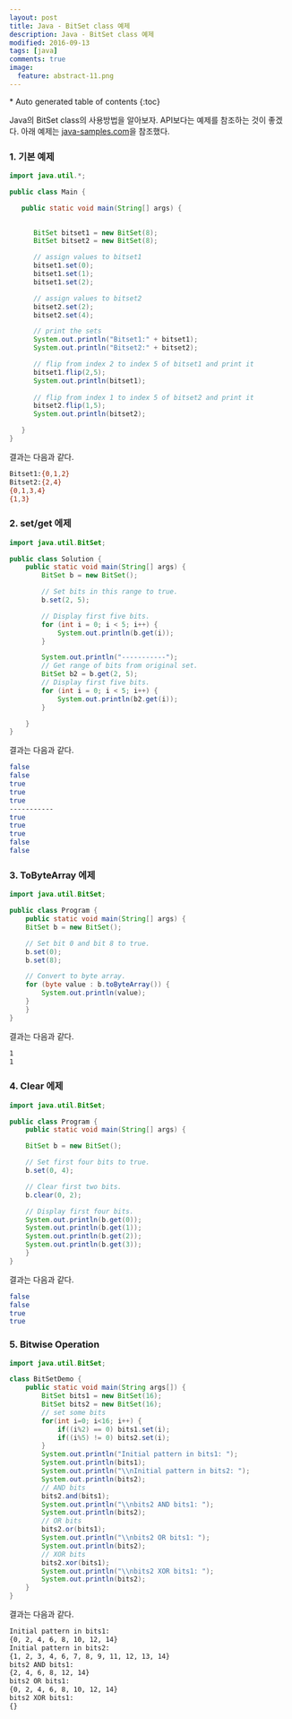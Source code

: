 ```yaml
---
layout: post
title: Java - BitSet class 예제
description: Java - BitSet class 예제
modified: 2016-09-13
tags: [java]
comments: true
image:
  feature: abstract-11.png
---
```


<section id="table-of-contents" class="toc">
<div id="drawer" markdown="1">
*  Auto generated table of contents
{:toc}
</div>
</section><!-- /#table-of-contents -->

Java의 BitSet class의 사용방법을 알아보자. API보다는 예제를 참조하는 것이 좋겠다. 아래 예제는 [java-samples.com](http://www.java-samples.com/showtutorial.php?tutorialid=378)을 참조했다. 

### 1. 기본 예제

```java
import java.util.*;

public class Main {

   public static void main(String[] args) {

      
      BitSet bitset1 = new BitSet(8);
      BitSet bitset2 = new BitSet(8);

      // assign values to bitset1
      bitset1.set(0);
      bitset1.set(1);
      bitset1.set(2);

      // assign values to bitset2
      bitset2.set(2);
      bitset2.set(4);

      // print the sets
      System.out.println("Bitset1:" + bitset1);
      System.out.println("Bitset2:" + bitset2);

      // flip from index 2 to index 5 of bitset1 and print it
      bitset1.flip(2,5);
      System.out.println(bitset1);
      
      // flip from index 1 to index 5 of bitset2 and print it
      bitset2.flip(1,5);
      System.out.println(bitset2);

   }
}
```

결과는 다음과 같다. 

```bash
Bitset1:{0,1,2}
Bitset2:{2,4}
{0,1,3,4}
{1,3}
```

### 2. set/get 에제 

```java
import java.util.BitSet;

public class Solution {
	public static void main(String[] args) {
		BitSet b = new BitSet();

		// Set bits in this range to true.
		b.set(2, 5);

		// Display first five bits.
		for (int i = 0; i < 5; i++) {
			System.out.println(b.get(i));
		}

		System.out.println("-----------");
		// Get range of bits from original set.
		BitSet b2 = b.get(2, 5);
		// Display first five bits.
		for (int i = 0; i < 5; i++) {
			System.out.println(b2.get(i));
		}

	}
}
```

결과는 다음과 같다. 

```bash
false
false
true
true
true
-----------
true
true
true
false
false

```


### 3. ToByteArray 에제 

```java
import java.util.BitSet;

public class Program {
    public static void main(String[] args) {
	BitSet b = new BitSet();

	// Set bit 0 and bit 8 to true.
	b.set(0);
	b.set(8);

	// Convert to byte array.
	for (byte value : b.toByteArray()) {
	    System.out.println(value);
	}
    }
}
```

결과는 다음과 같다. 

```bash
1
1
```

### 4. Clear 에제 

```java
import java.util.BitSet;

public class Program {
    public static void main(String[] args) {

	BitSet b = new BitSet();

	// Set first four bits to true.
	b.set(0, 4);

	// Clear first two bits.
	b.clear(0, 2);

	// Display first four bits.
	System.out.println(b.get(0));
	System.out.println(b.get(1));
	System.out.println(b.get(2));
	System.out.println(b.get(3));
    }
}
```

결과는 다음과 같다. 

```bash
false
false
true
true
```

### 5. Bitwise Operation

```java
import java.util.BitSet;

class BitSetDemo {
	public static void main(String args[]) {
		BitSet bits1 = new BitSet(16);
		BitSet bits2 = new BitSet(16);
		// set some bits
		for(int i=0; i<16; i++) {
			if((i%2) == 0) bits1.set(i);
			if((i%5) != 0) bits2.set(i);
		}
		System.out.println("Initial pattern in bits1: ");
		System.out.println(bits1);
		System.out.println("\\nInitial pattern in bits2: ");
		System.out.println(bits2);
		// AND bits
		bits2.and(bits1);
		System.out.println("\\nbits2 AND bits1: ");
		System.out.println(bits2);
		// OR bits
		bits2.or(bits1);
		System.out.println("\\nbits2 OR bits1: ");
		System.out.println(bits2);
		// XOR bits
		bits2.xor(bits1);
		System.out.println("\\nbits2 XOR bits1: ");
		System.out.println(bits2);
	}
}
```

결과는 다음과 같다. 

```bash
Initial pattern in bits1: 
{0, 2, 4, 6, 8, 10, 12, 14} 
Initial pattern in bits2: 
{1, 2, 3, 4, 6, 7, 8, 9, 11, 12, 13, 14} 
bits2 AND bits1: 
{2, 4, 6, 8, 12, 14} 
bits2 OR bits1: 
{0, 2, 4, 6, 8, 10, 12, 14} 
bits2 XOR bits1: 
{}
```
